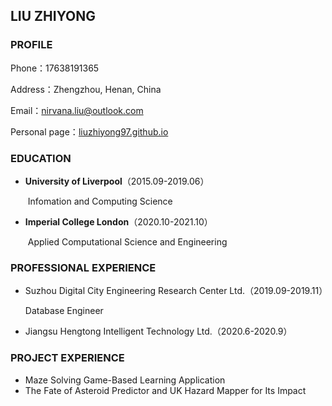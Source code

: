 ## LIU ZHIYONG

### PROFILE

Phone：17638191365

Address：Zhengzhou, Henan, China

Email：nirvana.liu@outlook.com

Personal page：[liuzhiyong97.github.io](liuzhiyong97.github.io)

### EDUCATION

- **University of Liverpool**（2015.09-2019.06）

  ​	Infomation and Computing Science

- **Imperial College London**（2020.10-2021.10）

  ​	Applied Computational Science and Engineering

### PROFESSIONAL EXPERIENCE

- Suzhou Digital City Engineering Research Center Ltd.（2019.09-2019.11）

  Database Engineer

- Jiangsu Hengtong Intelligent Technology Ltd.（2020.6-2020.9）

### PROJECT EXPERIENCE

- Maze Solving Game-Based Learning Application
- The Fate of Asteroid Predictor and UK Hazard Mapper for Its Impact